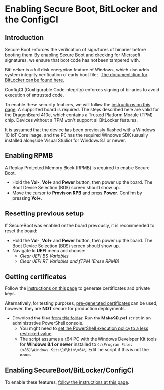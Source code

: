 ---
---
# Enabling Secure Boot, BitLocker and the ConfigCI

## Introduction
Secure Boot enforces the verification of signatures of binaries before booting them. By enabling Secure Boot and checking for Microsoft signatures, we ensure that boot code has not been tampered with.

BitLocker is a full disk encryption feature of Windows, which also adds system integrity verification of early boot files. [The documentation for BitLocker can be found here.](https://technet.microsoft.com/en-us/library/cc732774(v=ws.11).aspx)

ConfigCI (Configurable Code Integrity) enforces signing of binaries to avoid execution of untrusted code.

To enable these security features, we will follow the [instructions on this page](https://developer.microsoft.com/en-us/windows/iot/docs/SecureBootAndBitLocker). A supported board is required. The steps described here are valid for the DragonBoard 410c, which contains a Trusted Platform Module (TPM) chip. Devices without a TPM won't support all BitLocker features.

It is assumed that the device has been previously flashed with a Windows 10 IoT Core image, and the PC has the required Windows SDK (usually installed alongside Visual Studio) for Windows 8.1 or newer.

## Enabling RPMB
A Replay Protected Memory Block (RPMB) is required to enable Secure Boot.

* Hold the **Vol-**, **Vol+** and **Power** button, then power up the board. The Boot Device Selection (BDS) screen should show up.
* Move the cursor to **Provision RPB** and press **Power**. Confirm by pressing **Vol+**.

## Resetting previous setup
If SecureBoot was enabled on the board previously, it is recommended to reset the board:
* Hold the **Vol-**, **Vol+** and **Power** button, then power up the board. The Boot Device Selection (BDS) screen should show up.
* Navigate to **UEFI** menu and choose:
    * *Clear UEFI BS Variables*
    * *Clear UEFI RT Variables and fTPM (Erase RPMB)*

## Getting certificates
Follow the [instructions on this page](https://developer.microsoft.com/en-us/windows/iot/Docs/TurnkeySecurity.htm) to generate certificates and private keys. 

Alternatively, for testing purposes, [pre-generated certificates](https://github.com/ms-iot/security/tree/master/PreGenPackage) can be used; however, they are **NOT** secure for production deployments.

* Download the files [from this folder](https://github.com/ms-iot/security/tree/master/CertGen). Run the **MakeSB.ps1** script in an administrative PowerShell console.
    * You might need to [set the PowerShell execution policy to a less restricted value](https://msdn.microsoft.com/en-us/powershell/reference/5.1/microsoft.powershell.security/set-executionpolicy).
    * The script assumes a x64 PC with the Windows Developer Kit tools for **Windows 8.1 or newer** installed to `C:\Program Files (x86)\Windows Kits\10\bin\x64\`. Edit the script if this is not the case.

## Enabling SecureBoot/BitLocker/ConfigCI
To enable these features, [follow the instructions at this page](https://developer.microsoft.com/en-us/windows/iot/Docs/TurnkeySecurity.htm).
